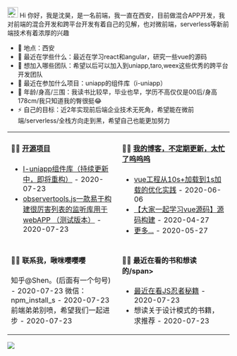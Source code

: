 
<img src='https://qpluspicture.oss-cn-beijing.aliyuncs.com/6LjjQA/Hi.gif' alt='Hi' width="24"/> Hi 你好，我是沈昊，是一名前端，我一直在西安，目前做混合APP开发，我对前端的混合开发和跨平台开发有着自己的见解，也对微前端，serverless等新前端技术有着浓厚的兴趣

- 🔭 地点：西安
- 🌱 最近在学些什么：最近在学习react和angular，研究一些vue的源码
- 👯 想加入哪些团队：希望以后可以加入到uniapp,taro,weex这些优秀的跨平台开发团队
- 🤔 最近在参加什么项目：uniapp的组件库（i-uniapp）
- 💬 年龄/身高/三围：我读书比较早，毕业也早，学历不高仅仅是00后/身高178cm/我只知道我的臀很挺😂
- ⚡ 自己的目标：近2年实现前后端企业技术无死角，希望能在微前端/serverless/全栈方向走到黑，希望自己也能更加努力

<table>
<tr>
<td valign="top" width="50%">

#### 🏋️‍♀️ <a href="https://github.com/1018715564" target="_blank">开源项目</a>
* <a href='https://github.com/1018715564/i-uniapp' target='_blank'>I-uniapp组件库（持续更新中，即将重构）</a> - 2020-07-23
* <a href='https://www.npmjs.com/package/observertools' target='_blank'>observertools.js一款易于构建很厉害列表的监听库用于webAPP （测试版本）</a> - 2020-07-23
<!-- recent_releases ends -->
</td>
<td valign="top" width="50%">

#### 🤹‍♀️ <a href="https://www.yinzhuoei.com" target="_blank">我的博客，不定期更新，太忙了呜呜呜</a>

<!-- blog starts -->
* <a href='https://www.yinzhuoei.com/index.php/archives/241' target='_blank'>vue工程从10s+加载到1s加载的优化实践</a> - 2020-06-06
* <a href='https://www.yinzhuoei.com/index.php/archives/202/' target='_blank'>【大家一起学习vue源码】源码构建</a> - 2020-04-27
* <a href='https://www.yinzhuoei.com' target='_blank'>更多...</a> - 2020-05-27
<!-- blog ends -->

</td>
</tr>
<tr>
<td valign="top" width="50%">
  
#### 🏊‍♂️ <span>联系我，啾咪嘤嘤嘤</span>
<span>知乎@Shen。(后面有一个句号)</span> - 2020-07-23
<span>微信：npm_install_s</span> - 2020-07-23
<span>前端弟弟别喷，希望我们一起进步</span> - 2020-07-23

</td>
<td valign="top" width="50%">

#### 🤾‍♂️ <span>最近在看的书和想读的/span>

<!-- douban starts -->
* <a href='https://item.jd.com/27788734578.html' target='_blank'>最近在看JS忍者秘籍</a> - 2020-07-23
* <span>想读关于设计模式的书籍， 求推荐</span> - 2020-07-23
<!-- douban ends -->

</td>
  </tr>
  </table>


<img src="https://yinzhuoei-static.oss-cn-beijing.aliyuncs.com/%E5%BE%AE%E4%BF%A1%E6%88%AA%E5%9B%BE_20200723224235.png"/>
